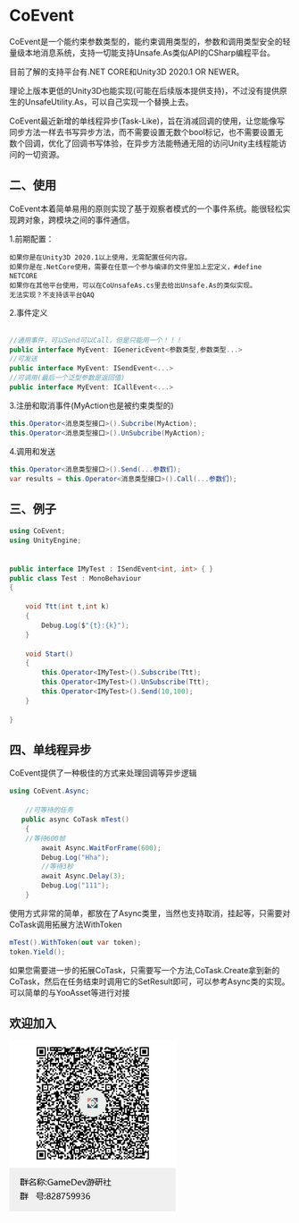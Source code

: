 # CoEvent

CoEvent是一个能约束参数类型的，能约束调用类型的，参数和调用类型安全的轻量级本地消息系统，支持一切能支持Unsafe.As类似API的CSharp编程平台。

目前了解的支持平台有.NET CORE和Unity3D 2020.1 OR NEWER。

理论上版本更低的Unity3D也能实现(可能在后续版本提供支持)，不过没有提供原生的UnsafeUtility.As，可以自己实现一个替换上去。

CoEvent最近新增的单线程异步(Task-Like)，旨在消减回调的使用，让您能像写同步方法一样去书写异步方法，而不需要设置无数个bool标记，也不需要设置无数个回调，优化了回调书写体验，在异步方法能畅通无阻的访问Unity主线程能访问的一切资源。


## 二、使用
CoEvent本着简单易用的原则实现了基于观察者模式的一个事件系统。能很轻松实现跨对象，跨模块之间的事件通信。

1.前期配置：
```
如果你是在Unity3D 2020.1以上使用，无需配置任何内容。
如果你是在.NetCore使用，需要在任意一个参与编译的文件里加上宏定义，#define NETCORE
如果你在其他平台使用，可以在CoUnsafeAs.cs里去给出Unsafe.As的类似实现。
无法实现？不支持该平台QAQ
```
2.事件定义
```csharp

//通用事件，可以Send可以Call，但是只能用一个！！！
public interface MyEvent: IGenericEvent<参数类型,参数类型...>
//可发送
public interface MyEvent: ISendEvent<...>
//可调用(最后一个泛型参数是返回值)
public interface MyEvent: ICallEvent<...>
```


3.注册和取消事件(MyAction也是被约束类型的)
``` csharp
this.Operator<消息类型接口>().Subcribe(MyAction);
this.Operator<消息类型接口>().UnSubcribe(MyAction);
```
4.调用和发送
``` csharp
this.Operator<消息类型接口>().Send(...参数们);
var results = this.Operator<消息类型接口>().Call(...参数们);
```


## 三、例子
```csharp
using CoEvent;
using UnityEngine;


public interface IMyTest : ISendEvent<int, int> { }
public class Test : MonoBehaviour
{

    void Ttt(int t,int k)
    {
        Debug.Log($"{t}:{k}");
    }

    void Start()
    {
        this.Operator<IMyTest>().Subscribe(Ttt);
        this.Operator<IMyTest>().UnSubscribe(Ttt);
        this.Operator<IMyTest>().Send(10,100);
    }

}
```

## 四、单线程异步

CoEvent提供了一种极佳的方式来处理回调等异步逻辑

```csharp
using CoEvent.Async;

    //可等待的任务
   public async CoTask mTest()
    {
    //等待600帧
        await Async.WaitForFrame(600);
        Debug.Log("Hha");
        //等待3秒
        await Async.Delay(3);
        Debug.Log("111");
    }

```
使用方式非常的简单，都放在了Async类里，当然也支持取消，挂起等，只需要对CoTask调用拓展方法WithToken
```csharp
mTest().WithToken(out var token);
token.Yield();
```

如果您需要进一步的拓展CoTask，只需要写一个方法,CoTask.Create拿到新的CoTask，然后在任务结束时调用它的SetResult即可，可以参考Async类的实现。
可以简单的与YooAsset等进行对接



## 欢迎加入

![一个交流群](https://raw.githubusercontent.com/yueh0607/MyPicueres/main/202305201805505.png)
